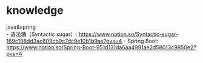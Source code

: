 # knowledge
java&amp;spring  
    - 语法糖（Syntactic sugar）: https://www.notion.so/Syntactic-sugar-169c198dd3ac809cb9c7dc9e10b1b9ae?pvs=4
    - Spring Boot: https://www.notion.so/Spring-Boot-951d131da6aa4991ae2d58013c9850e2?pvs=4
